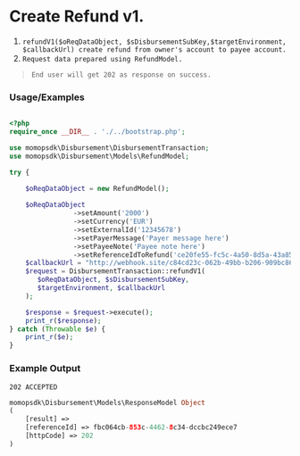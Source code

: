 # Create Refund v1.

1.	`refundV1($oReqDataObject, $sDisbursementSubKey,$targetEnvironment, $callbackUrl) create refund from owner's account to payee account.`
2. `Request data prepared using RefundModel.`

> `End user will get 202 as response on success. `

### Usage/Examples

```php

<?php
require_once __DIR__ . './../bootstrap.php';

use momopsdk\Disbursement\DisbursementTransaction;
use momopsdk\Disbursement\Models\RefundModel;

try {
    
    $oReqDataObject = new RefundModel();

    $oReqDataObject
                ->setAmount('2000')
                ->setCurrency('EUR')
                ->setExternalId('12345678')
                ->setPayerMessage('Payer message here')
                ->setPayeeNote('Payee note here')
                ->setReferenceIdToRefund('ce20fe55-fc5c-4a50-8d5a-43a85e67f928');
    $callbackUrl = "http://webhook.site/c84cd23c-062b-49bb-b206-909bc8625207";
    $request = DisbursementTransaction::refundV1(
       $oReqDataObject, $sDisbursementSubKey,
       $targetEnvironment, $callbackUrl
    );

    $response = $request->execute();
    print_r($response);
} catch (Throwable $e) {
    print_r($e);
}

```

### Example Output
`202 ACCEPTED`
```php
momopsdk\Disbursement\Models\ResponseModel Object
(
    [result] => 
    [referenceId] => fbc064cb-853c-4462-8c34-dccbc249ece7
    [httpCode] => 202
)


```

